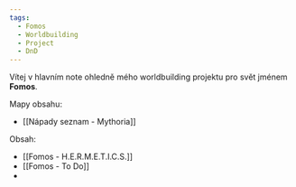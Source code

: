 ```yaml
---
tags:
  - Fomos
  - Worldbuilding
  - Project
  - DnD
---
```


Vítej v hlavním note ohledně mého worldbuilding projektu pro svět jménem **Fomos**.

Mapy obsahu:
- [[Nápady seznam - Mythoria]]

Obsah:
- [[Fomos - H.E.R.M.E.T.I.C.S.]]
- [[Fomos - To Do]]
- 